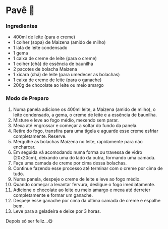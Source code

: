 
# Pavê 🍮

### Ingredientes

- 400ml de leite (para o creme)
- 1 colher (sopa) de Maizena (amido de milho)
- 1 lata de leite condensado
- 1 gema
- 1 caixa de creme de leite (para o creme)
- 1 colher (chá) de essência de baunilha
- 2 pacotes de bolacha Maizena
- 1 xícara (chá) de leite (para umedecer as bolachas)
- 1 caixa de creme de leite (para o ganache)
- 200g de chocolate ao leite ou meio amargo



### Modo de Preparo

1. Numa panela adicione os 400ml leite, a Maizena (amido de milho), o leite condensado, a gema, o creme de leite e a essência de baunilha.
2. Misture e leve ao fogo médio, mexendo sem parar.
3. Mexa até engrossar e começar a soltar do fundo da panela.
4. Retire do fogo, transfira para uma tigela e aguarde esse creme esfriar completamente. Reserve.
5. Mergulhe as bolachas Maizena no leite, rapidamente para não encharcar.
6. Em seguida vá acomodando numa forma ou travessa de vidro (20x20cm), deixando uma do lado da outra, formando uma camada.
7. Faça uma camada de creme por cima dessa bolachas.
8. Continue fazendo esse processo até terminar com o creme por cima de tudo.
9. Numa panela, despeje o creme de leite e leve ao fogo médio.
10. Quando começar a levantar fervura, desligue o fogo imediatamente.
11. Adicione o chocolate ao leite ou meio amargo e mexa até derreter completamente e formar um ganache.
12. Despeje esse ganache por cima da ultima camada de creme e espalhe bem.
13. Leve para a geladeira e deixe por 3 horas.

Depois só ser feliz...:yum:
